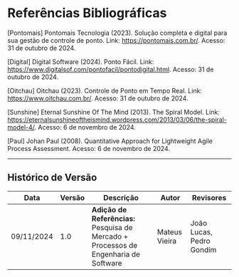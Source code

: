 # Referências Bibliográficas

[Pontomais] Pontomais Tecnologia (2023). Solução completa e digital para sua gestão de controle de ponto. Link: <https://pontomais.com.br/>. Acesso: 31 de outubro de 2024.

[Digital] Digital Software (2024). Ponto Fácil. Link: <https://www.digitalsof.com/pontofacil/pontodigital.html>. Acesso: 31 de outubro de 2024.

[Oitchau] Oitchau (2023). Controle de Ponto em Tempo Real. Link: <https://www.oitchau.com.br/>. Acesso: 31 de outubro de 2024.

[Sunshine] Eternal Sunshine Of The Mind (2013). The Spiral Model. Link: <https://eternalsunshineoftheismind.wordpress.com/2013/03/06/the-spiral-model-4/>. Acesso: 6 de novembro de 2024.

[Paul] Johan Paul (2008). Quantitative Approach for Lightweight Agile Process Assessment. Acesso: 6 de novembro de 2024.

---

## Histórico de Versão

Data       | Versão | Descrição                                                                                       | Autor         | Revisores
---------- | ------ | ----------------------------------------------------------------------------------------------- | ------------- | -----------------------
09/11/2024 | 1.0    | **Adição de Referências:** Pesquisa de Mercado + Processos de Engenharia de Software | Mateus Vieira | João Lucas, Pedro Gondim